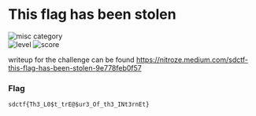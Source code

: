 # This flag has been stolen

![misc category](https://img.shields.io/badge/category-Misc-blueviolet.svg)   
![level](https://img.shields.io/badge/level-Easy-blue.svg)
![score](https://img.shields.io/badge/score-88-blue.svg)

writeup for the challenge can be found https://nitroze.medium.com/sdctf-this-flag-has-been-stolen-9e778feb0f57

### Flag
```
sdctf{Th3_L0$t_trE@$ur3_Of_th3_INt3rnEt}
```
